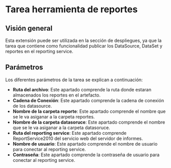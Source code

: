 # Tarea herramienta de reportes
## Visión general
Esta extensión puede ser utilizada en la sección de despliegues, ya que la tarea que contiene como funcionalidad publicar los DataSource, DataSet y reportes en el reporting service.
## Parámetros
Los diferentes parámetros de la tarea se explican a continuación:

* **Ruta del archivo**: Este apartado comprende la ruta donde estaran almacenados los reportes en el artefacto.
* **Cadena de Conexión**: Este apartado comprende la cadena de conexión de los datasource.
* **Nombre de la carpeta reporte**: Este apartado comprende el nombre que se le va asiganar a la carpeta reportes.
* **Nombre de la carpeta datasoruce**: Este apartado comprende el nombre que se le va asiganar a la carpeta datasoruce.
* **Ruta del reporting service**: Este apartado comprende ReportService2010 del servicio web del servidor de informes.
* **Nombre de usuario**: Este apartado comprende el nombre de usuario para conectar al reporting service.
* **Contraseña**:  Este apartado comprende la contraseña de usuario para conectar al reporting service.



